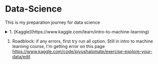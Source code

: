 # Data-Science
This is my preparation journey for data science
<details>
<summary>1. [Kaggle](https://www.kaggle.com/learn/intro-to-machine-learning)</summary>
<br>tip: if you get errors while running code of notebooks --> try run all option at the top!😉
<br> q1, q2 such objects are created by Kaggle, so Don't worry about it.
<br> similarly, check, hint, solution are functions created by Kaggle, don't get confused for python syntax.
</details>

1. Roadblock: if any errors, first try run all option.
Still in intro to machine learning course, I'm getting error on this page
https://www.kaggle.com/code/piyushalomate/exercise-explore-your-data/edit
